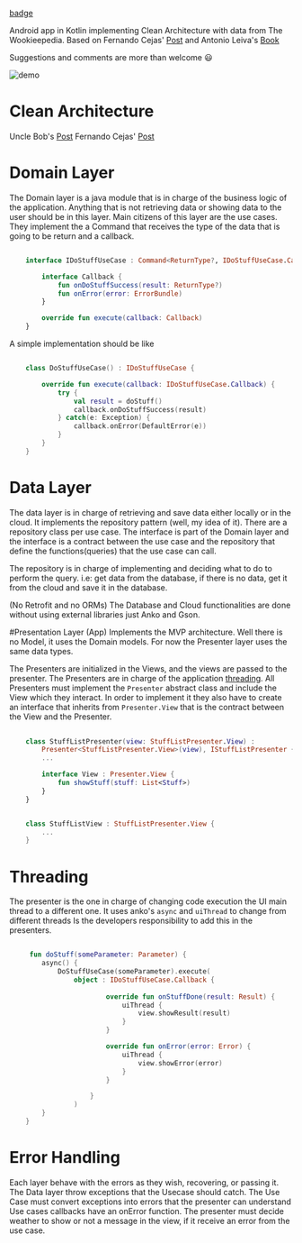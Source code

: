 [badge](https://img.shields.io/badge/version-1.0.0-green.svg)

Android app in Kotlin implementing Clean Architecture with data from The Wookieepedia.
Based on Fernando Cejas' [Post](http://fernandocejas.com/2014/09/03/architecting-android-the-clean-way/) and	 Antonio Leiva's [Book](https://github.com/antoniolg/Kotlin-for-Android-Developers) 

Suggestions and comments are more than welcome :smiley:

![demo](./art/swkotlin.gif)

# Clean Architecture

Uncle Bob's [Post](http://blog.8thlight.com/uncle-bob/2012/08/13/the-clean-architecture.html)
Fernando Cejas' [Post](http://fernandocejas.com/2014/09/03/architecting-android-the-clean-way/)

# Domain Layer
The Domain layer is a java module that is in charge of the business logic of the application.
Anything that is not retrieving data or showing data to the user should be in this layer.
Main citizens of this layer are the use cases. They implement the a Command that receives the type of the data that is going to be return and a callback.
```kotlin

	interface IDoStuffUseCase : Command<ReturnType?, IDoStuffUseCase.Callback> {

	    interface Callback {
	        fun onDoStuffSuccess(result: ReturnType?)
	        fun onError(error: ErrorBundle)
	    }

	    override fun execute(callback: Callback)
	}

```

A simple implementation should be like

```kotlin

	class DoStuffUseCase() : IDoStuffUseCase {

	    override fun execute(callback: IDoStuffUseCase.Callback) {
	        try {
	            val result = doStuff()
	            callback.onDoStuffSuccess(result)
	        } catch(e: Exception) {
	            callback.onError(DefaultError(e))
	        }
	    }
	}
```
# Data Layer
The data layer is in charge of retrieving  and save data either locally or in the cloud.
It implements the repository pattern (well, my idea of it). There are a repository class per use case. The interface is part of the Domain layer and the interface is a contract between the use case and the repository that define the functions(queries) that the use case can call.
 
The repository is in charge of implementing and deciding what to do to perform the query. i.e: get data from the database, if there is no data, get it from the cloud and save it in the database.

(No Retrofit and no ORMs) The Database and Cloud functionalities are done without using external libraries just Anko and Gson.

#Presentation Layer (App) 
Implements the MVP architecture. Well there is no Model, it uses the Domain models. For now the Presenter layer uses the same data types.

The Presenters are initialized in the Views, and the views are passed to the presenter.
The Presenters are in charge of the application [threading](#threading). 
All Presenters must implement the `Presenter` abstract class and include the View which they interact. In order to implement it they also have to create an interface that inherits  from `Presenter.View` that is the contract between the View and the Presenter.

```kotlin
	
	class StuffListPresenter(view: StuffListPresenter.View) : 
		Presenter<StuffListPresenter.View>(view), IStuffListPresenter {
		...

	    interface View : Presenter.View {
	        fun showStuff(stuff: List<Stuff>)
	    }
    }
```
```kotlin

    class StuffListView : StuffListPresenter.View {
    	...
    }

```

# Threading
The presenter is the one in charge of changing code execution the UI main thread to a different one.
It uses anko's `async` and `uiThread`  to change from different threads
Is the developers responsibility to add this in the presenters.
```kotlin

	 fun doStuff(someParameter: Parameter) {
        async() {
            DoStuffUseCase(someParameter).execute(
            	object : IDoStuffUseCase.Callback {
                       
                        override fun onStuffDone(result: Result) {
                            uiThread {
                                view.showResult(result)
                            }
                        }

                        override fun onError(error: Error) {
                            uiThread {
                                view.showError(error)
                            }
                        }

                    }
                )
        }
    }

```

# Error Handling
Each layer behave with the errors as they wish, recovering, or passing it.
The Data layer throw exceptions that the Usecase should catch.
The Use Case must convert exceptions into errors that the presenter can understand
Use cases callbacks have an onError function.
The presenter must decide weather to show or not a message in the view, if it receive an error from the use case.

